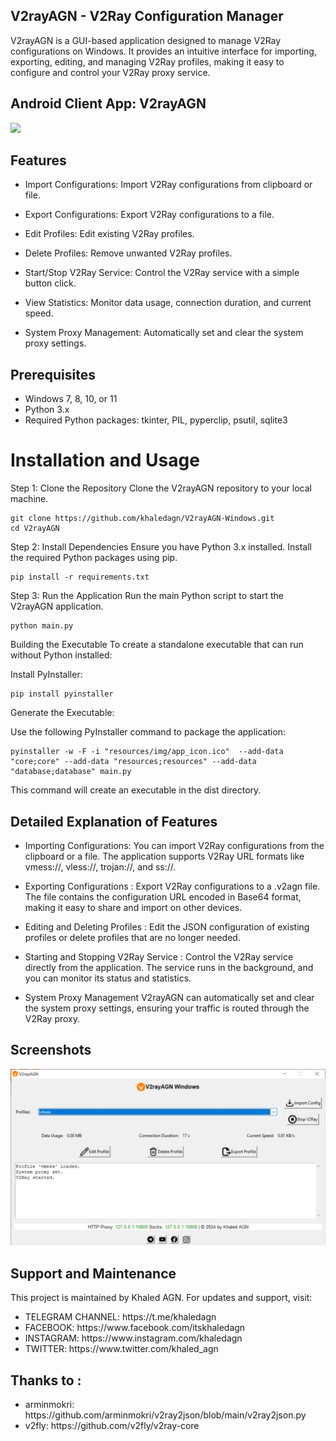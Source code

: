 ## V2rayAGN - V2Ray Configuration Manager
V2rayAGN is a GUI-based application designed to manage V2Ray configurations on Windows. It provides an intuitive interface for importing, exporting, editing, and managing V2Ray profiles, making it easy to configure and control your V2Ray proxy service.

## Android Client App: V2rayAGN
<p>
<a href="https://play.google.com/store/apps/details?id=com.agn.v2ray"><img src="https://play.google.com/intl/en_us/badges/images/generic/en-play-badge.png" height="100"></a>
</p>

## Features
* Import Configurations:
  Import V2Ray configurations from clipboard or file.

* Export Configurations:
  Export V2Ray configurations to a file.

* Edit Profiles:
   Edit existing V2Ray profiles.

* Delete Profiles:
   Remove unwanted V2Ray profiles.

* Start/Stop V2Ray Service:
   Control the V2Ray service with a simple button click.

* View Statistics:
  Monitor data usage, connection duration, and current speed.

* System Proxy Management:
   Automatically set and clear the system proxy settings.

## Prerequisites
* Windows 7, 8, 10, or 11
* Python 3.x
* Required Python packages: tkinter, PIL, pyperclip, psutil, sqlite3


# Installation and Usage
Step 1: Clone the Repository
Clone the V2rayAGN repository to your local machine.

```
git clone https://github.com/khaledagn/V2rayAGN-Windows.git
cd V2rayAGN
```
Step 2: Install Dependencies
Ensure you have Python 3.x installed. Install the required Python packages using pip.

```
pip install -r requirements.txt
```
Step 3: Run the Application
Run the main Python script to start the V2rayAGN application.

```
python main.py
```
Building the Executable
To create a standalone executable that can run without Python installed:

Install PyInstaller:

```
pip install pyinstaller
```
Generate the Executable:

Use the following PyInstaller command to package the application:

```
pyinstaller -w -F -i "resources/img/app_icon.ico"  --add-data "core;core" --add-data "resources;resources" --add-data "database;database" main.py
```
This command will create an executable in the dist directory.

## Detailed Explanation of Features

* Importing Configurations: You can import V2Ray configurations from the clipboard or a file. The application supports V2Ray URL formats like vmess://, vless://, trojan://, and ss://.

* Exporting Configurations : Export V2Ray configurations to a .v2agn file. The file contains the configuration URL encoded in Base64 format, making it easy to share and import on other devices.

* Editing and Deleting Profiles : Edit the JSON configuration of existing profiles or delete profiles that are no longer needed.

* Starting and Stopping V2Ray Service : Control the V2Ray service directly from the application. The service runs in the background, and you can monitor its status and statistics.

* System Proxy Management
V2rayAGN can automatically set and clear the system proxy settings, ensuring your traffic is routed through the V2Ray proxy.

## Screenshots

![V2rayAGN WINDOWS](screenshots/v2rayagn.PNG)

## Support and Maintenance
This project is maintained by Khaled AGN. For updates and support, visit:

<ul>
 <li>TELEGRAM CHANNEL: https://t.me/khaledagn</li>
 <li>FACEBOOK: https://www.facebook.com/itskhaledagn</li>
 <li>INSTAGRAM: https://www.instagram.com/khaledagn</li>
 <li>TWITTER: https://www.twitter.com/khaled_agn</li>
 
 </ul>

## Thanks to :

<ul>
 <li>arminmokri: https://github.com/arminmokri/v2ray2json/blob/main/v2ray2json.py</li>
 <li>v2fly: https://github.com/v2fly/v2ray-core</li>
 </ul>
